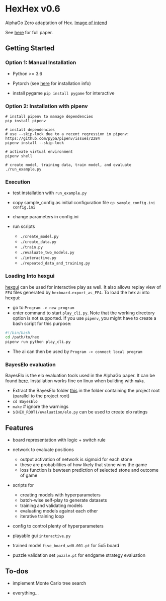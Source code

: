 # HexHex v0.6

AlphaGo Zero adaptation of Hex. [Image of intend](https://user-images.githubusercontent.com/33026629/32346749-47b65b36-c049-11e7-9bac-08bc42cf9dae.png)

See [here](https://www.gwern.net/docs/rl/2017-silver.pdf) for full paper.


## Getting Started

### Option 1: Manual Installation

* Python >= 3.6

* Pytorch (see [here](https://pytorch.org/get-started/locally/) for installation info)

* install pygame `pip install pygame` for interactive

### Option 2: Installation with pipenv

```
# install pipenv to manage dependencies
pip install pipenv 

# install dependencies
# use --skip-lock due to a recent regression in pipenv: https://github.com/pypa/pipenv/issues/2284
pipenv install --skip-lock

# activate virtual environment
pipenv shell 

# create model, training data, train model, and evaluate
./run_example.py
```

### Execution
* test installation with `run_example.py`

* copy sample_config as initial configuration file `cp sample_config.ini config.ini`

* change parameters in config.ini

* run scripts
    - `./create_model.py`
    - `./create_data.py`
    - `./train.py`
    - `./evaluate_two_models.py`
    - `./interactive.py`
    - `./repeated_data_and_training.py`

### Loading Into hexgui
[hexgui](https://github.com/ryanbhayward/hexgui) can be used for interactive play as well.
It also allows replay view of `FF4` files generated by `hexboard.export_as_FF4`.
To load the hex ai into hexgui:
- go to `Program -> new program`
- enter command to start `play_cli.py`. Note that the working directory option is not supported. 
If you use `pipenv`, you might have to create a bash script for this purpose:
```bash
#!/bin/bash
cd /path/to/hex
pipenv run python play_cli.py
```
- The ai can then be used by `Program -> connect local program`

### BayesElo evaluation
BayesElo is the elo evaluation tools used in the AlphaGo paper. It can be found [here](https://www.remi-coulom.fr/Bayesian-Elo).
Installation works fine on linux when building with `make`.

- Extract the BayesElo folder [this](https://www.remi-coulom.fr/Bayesian-Elo/bayeselo.tar.bz2) 
in the folder containing the project root (parallel to the project root)
- `cd BayesElo`
- `make` # ignore the warnings
- `$(HEX_ROOT)/evaluation/elo.py` can be used to create elo ratings 

## Features

* board representation with logic + switch rule

* network to evaluate positions
  * output activation of network is sigmoid for each stone
  * these are probabilities of how likely that stone wins the game
  * loss function is bewteen prediction of selected stone and outcome of game

* scripts for
  * creating models with hyperparameters
  * batch-wise self-play to generate datasets
  * training and validating models
  * evaluating models against each other
  * iterative training loop

* config to control plenty of hyperparameters

* playable gui `interactive.py`

* trained model `five_board_wd0.001.pt` for 5x5 board

* puzzle validation set `puzzle.pt` for endgame strategy evaluation

## To-dos

* implement Monte Carlo tree search

* everything...
